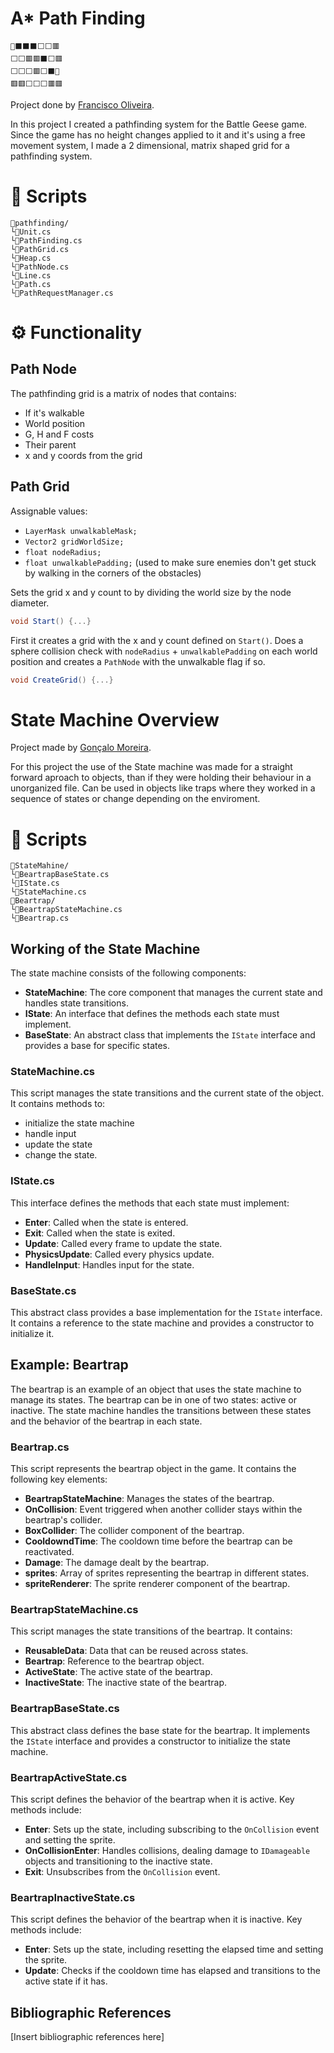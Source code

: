 # A\* Path Finding
```
🚩⬛⬛⬛⬜⬜🟥
⬜⬜🟥🟥⬛⬜🟥
⬜⬜⬜🟥⬜⬛🏁
🟥🟥⬜⬜⬜🟥🟥
```
Project done by [Francisco Oliveira](https://github.com/FranciscoOliveira7).

In this project I created a pathfinding system for the Battle Geese game.
Since the game has no height changes applied to it and it's using a free movement system, I made a 2 dimensional, matrix shaped grid for a pathfinding system.

# :open_file_folder: Scripts
```
📂pathfinding/
└📄Unit.cs
└📄PathFinding.cs
└📄PathGrid.cs
└📄Heap.cs
└📄PathNode.cs
└📄Line.cs
└📄Path.cs
└📄PathRequestManager.cs
```
# :gear: Functionality

## Path Node

The pathfinding grid is a matrix of nodes that contains:
- If it's walkable
- World position
- G, H and F costs
- Their parent
- x and y coords from the grid

## Path Grid
Assignable values:
- `LayerMask unwalkableMask;`
- `Vector2 gridWorldSize;`
- `float nodeRadius;`
- `float unwalkablePadding;` (used to make sure enemies don't get stuck by walking in the corners of the obstacles)

Sets the grid x and y count to by dividing the world size by the node diameter.
```cs
void Start() {...}
```

First it creates a grid with the x and y count defined on `Start()`.
Does a sphere collision check with `nodeRadius` + `unwalkablePadding` on each world position and creates a `PathNode` with the unwalkable flag if so.

```cs
void CreateGrid() {...}
```


# State Machine Overview

Project made by [Gonçalo Moreira](https://github.com/Omachine).

  For this project the use of the State machine was made for a straight forward aproach to objects, than if they were holding their behaviour in a unorganized file.
  Can be used in objects like traps where they worked in a sequence of states or change depending on the enviroment.

# :open_file_folder: Scripts
```
📂StateMahine/
└📄BeartrapBaseState.cs
└📄IState.cs
└📄StateMachine.cs
📂Beartrap/
└📄BeartrapStateMachine.cs
└📄Beartrap.cs
```

## Working of the State Machine

The state machine consists of the following components:
- **StateMachine**: The core component that manages the current state and handles state transitions.
- **IState**: An interface that defines the methods each state must implement.
- **BaseState**: An abstract class that implements the `IState` interface and provides a base for specific states.

### StateMachine.cs

This script manages the state transitions and the current state of the object. It contains methods to:
- initialize the state machine
- handle input
- update the state
- change the state.

### IState.cs

This interface defines the methods that each state must implement:
- **Enter**: Called when the state is entered.
- **Exit**: Called when the state is exited.
- **Update**: Called every frame to update the state.
- **PhysicsUpdate**: Called every physics update.
- **HandleInput**: Handles input for the state.

### BaseState.cs

This abstract class provides a base implementation for the `IState` interface. It contains a reference to the state machine and provides a constructor to initialize it.

## Example: Beartrap

The beartrap is an example of an object that uses the state machine to manage its states. The beartrap can be in one of two states: active or inactive. The state machine handles the transitions between these states and the behavior of the beartrap in each state.

### Beartrap.cs

This script represents the beartrap object in the game. It contains the following key elements:
- **BeartrapStateMachine**: Manages the states of the beartrap.
- **OnCollision**: Event triggered when another collider stays within the beartrap's collider.
- **BoxCollider**: The collider component of the beartrap.
- **CooldowndTime**: The cooldown time before the beartrap can be reactivated.
- **Damage**: The damage dealt by the beartrap.
- **sprites**: Array of sprites representing the beartrap in different states.
- **spriteRenderer**: The sprite renderer component of the beartrap.

### BeartrapStateMachine.cs

This script manages the state transitions of the beartrap. It contains:
- **ReusableData**: Data that can be reused across states.
- **Beartrap**: Reference to the beartrap object.
- **ActiveState**: The active state of the beartrap.
- **InactiveState**: The inactive state of the beartrap.

### BeartrapBaseState.cs

This abstract class defines the base state for the beartrap. It implements the `IState` interface and provides a constructor to initialize the state machine.

### BeartrapActiveState.cs

This script defines the behavior of the beartrap when it is active. Key methods include:
- **Enter**: Sets up the state, including subscribing to the `OnCollision` event and setting the sprite.
- **OnCollisionEnter**: Handles collisions, dealing damage to `IDamageable` objects and transitioning to the inactive state.
- **Exit**: Unsubscribes from the `OnCollision` event.

### BeartrapInactiveState.cs

This script defines the behavior of the beartrap when it is inactive. Key methods include:
- **Enter**: Sets up the state, including resetting the elapsed time and setting the sprite.
- **Update**: Checks if the cooldown time has elapsed and transitions to the active state if it has.

## Bibliographic References

[Insert bibliographic references here]



